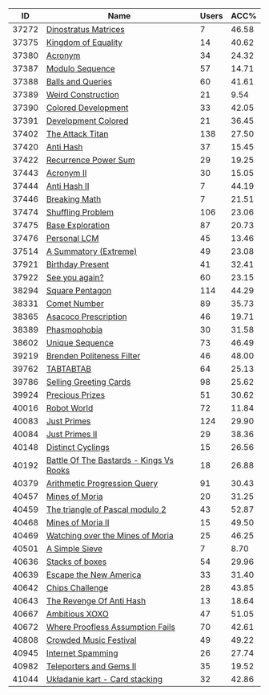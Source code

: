 | ID | Name | Users | ACC% |
|---|---|---|---|
| 37272 | [Dinostratus Matrices](https://www.spoj.com/problems/DINOMAT) | 7 | 46.58 |
| 37375 | [Kingdom of Equality](https://www.spoj.com/problems/KEQUALITY) | 14 | 40.62 |
| 37380 | [Acronym](https://www.spoj.com/problems/ACRYM) | 34 | 24.32 |
| 37387 | [Modulo Sequence](https://www.spoj.com/problems/MODSEQ) | 57 | 14.71 |
| 37388 | [Balls and Queries](https://www.spoj.com/problems/QBALL) | 60 | 41.61 |
| 37389 | [Weird Construction](https://www.spoj.com/problems/KONSTRAKSCHION) | 21 | 9.54 |
| 37390 | [Colored Development](https://www.spoj.com/problems/BANSTAND) | 33 | 42.05 |
| 37391 | [Development Colored](https://www.spoj.com/problems/STANDBAN) | 21 | 36.45 |
| 37402 | [The Attack Titan](https://www.spoj.com/problems/RKRCTAN) | 138 | 27.50 |
| 37420 | [Anti Hash](https://www.spoj.com/problems/AHASH) | 37 | 15.45 |
| 37422 | [Recurrence Power Sum](https://www.spoj.com/problems/RECPWSUM) | 29 | 19.25 |
| 37443 | [Acronym II](https://www.spoj.com/problems/ACRYM2) | 30 | 15.05 |
| 37444 | [Anti Hash II](https://www.spoj.com/problems/AHASH2) | 7 | 44.19 |
| 37446 | [Breaking Math](https://www.spoj.com/problems/BBAD) | 7 | 21.51 |
| 37474 | [Shuffling Problem](https://www.spoj.com/problems/SHP) | 106 | 23.06 |
| 37475 | [Base Exploration](https://www.spoj.com/problems/BSEXP) | 87 | 20.73 |
| 37476 | [Personal LCM](https://www.spoj.com/problems/PRLCM) | 45 | 13.46 |
| 37514 | [A Summatory (Extreme)](https://www.spoj.com/problems/ASUMEXTR) | 49 | 23.08 |
| 37921 | [Birthday Present](https://www.spoj.com/problems/HBD) | 41 | 32.41 |
| 37922 | [See you again?](https://www.spoj.com/problems/DST) | 60 | 23.15 |
| 38294 | [Square Pentagon](https://www.spoj.com/problems/SQPENT) | 114 | 44.29 |
| 38331 | [Comet Number](https://www.spoj.com/problems/CPDUEL5A) | 89 | 35.73 |
| 38365 | [Asacoco Prescription](https://www.spoj.com/problems/CPDUEL5B) | 46 | 19.71 |
| 38389 | [Phasmophobia](https://www.spoj.com/problems/CPDUEL5C) | 30 | 31.58 |
| 38602 | [Unique Sequence](https://www.spoj.com/problems/FLT) | 73 | 46.49 |
| 39219 | [Brenden Politeness Filter](https://www.spoj.com/problems/BPF1) | 46 | 48.00 |
| 39762 | [TABTABTAB](https://www.spoj.com/problems/TABY) | 64 | 25.13 |
| 39786 | [Selling Greeting Cards](https://www.spoj.com/problems/SLNCRD) | 98 | 25.62 |
| 39924 | [Precious Prizes](https://www.spoj.com/problems/PRIZES) | 51 | 30.62 |
| 40016 | [Robot World](https://www.spoj.com/problems/ROBOWORLD) | 72 | 11.84 |
| 40083 | [Just Primes](https://www.spoj.com/problems/JPM) | 124 | 29.90 |
| 40084 | [Just Primes II](https://www.spoj.com/problems/JPM2) | 29 | 38.36 |
| 40148 | [Distinct Cyclings](https://www.spoj.com/problems/CYCLINGS) | 15 | 26.56 |
| 40192 | [Battle Of The Bastards - Kings Vs Rooks](https://www.spoj.com/problems/BATTLECRY) | 18 | 26.88 |
| 40379 | [Arithmetic Progression Query](https://www.spoj.com/problems/UPDTARR) | 91 | 30.43 |
| 40457 | [Mines of Moria](https://www.spoj.com/problems/MORIA) | 20 | 31.25 |
| 40459 | [The triangle of Pascal modulo 2](https://www.spoj.com/problems/TRIMOD2) | 43 | 52.87 |
| 40468 | [Mines of Moria II](https://www.spoj.com/problems/MORIA2) | 15 | 49.50 |
| 40469 | [Watching over the Mines of Moria](https://www.spoj.com/problems/MORIA3) | 25 | 46.25 |
| 40501 | [A Simple Sieve](https://www.spoj.com/problems/ASSIEVE) | 7 | 8.70 |
| 40636 | [Stacks of boxes](https://www.spoj.com/problems/STACKOFBOXES) | 54 | 29.96 |
| 40639 | [Escape the New America](https://www.spoj.com/problems/RDR2_1) | 33 | 31.40 |
| 40642 | [Chips Challenge](https://www.spoj.com/problems/CHIPSLL) | 28 | 43.85 |
| 40643 | [The Revenge Of Anti Hash](https://www.spoj.com/problems/AHASHREV) | 13 | 18.64 |
| 40667 | [Ambitious XOXO](https://www.spoj.com/problems/DEV_CP) | 47 | 51.05 |
| 40672 | [Where Proofless Assumption Fails](https://www.spoj.com/problems/XUDOKU) | 70 | 42.61 |
| 40808 | [Crowded Music Festival](https://www.spoj.com/problems/FESTIVAL) | 49 | 49.22 |
| 40945 | [Internet Spamming](https://www.spoj.com/problems/SPAM_ATX) | 26 | 27.74 |
| 40982 | [Teleporters and Gems II](https://www.spoj.com/problems/TLPNGEM2) | 35 | 19.52 |
| 41044 | [Układanie kart - Card stacking](https://www.spoj.com/problems/MWPZ017) | 32 | 42.86 |
